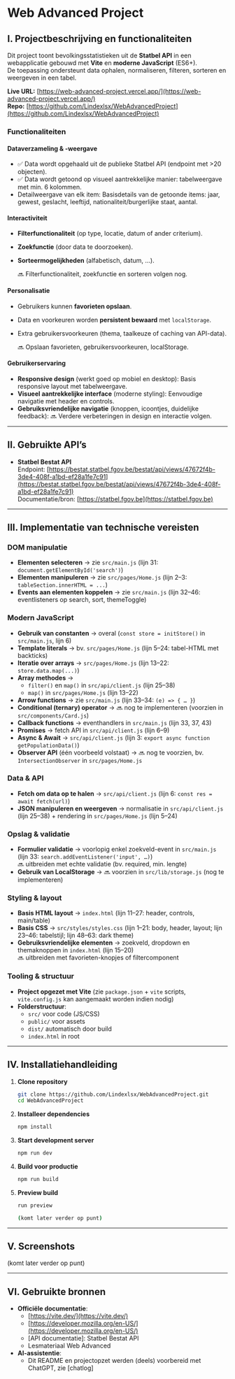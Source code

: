 # Web Advanced Project

## I. Projectbeschrijving en functionaliteiten

Dit project toont bevolkingsstatistieken uit de **Statbel API** in een webapplicatie gebouwd met **Vite** en **moderne JavaScript** (ES6+).  
De toepassing ondersteunt data ophalen, normaliseren, filteren, sorteren en weergeven in een tabel.

**Live URL:** [https://web-advanced-project.vercel.app/](https://web-advanced-project.vercel.app/)  
**Repo:** [https://github.com/Lindexlsx/WebAdvancedProject](https://github.com/Lindexlsx/WebAdvancedProject)

### Functionaliteiten

#### Dataverzameling & -weergave
- ✅ Data wordt opgehaald uit de publieke Statbel API (endpoint met >20 objecten).
- ✅ Data wordt getoond op visueel aantrekkelijke manier: tabelweergave met min. 6 kolommen.
- Detailweergave van elk item:
  Basisdetails van de getoonde items: jaar, gewest, geslacht, leeftijd, nationaliteit/burgerlijke staat, aantal.

#### Interactiviteit
- **Filterfunctionaliteit** (op type, locatie, datum of ander criterium).
- **Zoekfunctie** (door data te doorzoeken).
- **Sorteermogelijkheden** (alfabetisch, datum, …).

  🔜 Filterfunctionaliteit, zoekfunctie en sorteren volgen nog.

#### Personalisatie
- Gebruikers kunnen **favorieten opslaan**.
- Data en voorkeuren worden **persistent bewaard** met `localStorage`.
- Extra gebruikersvoorkeuren (thema, taalkeuze of caching van API-data).

  🔜 Opslaan favorieten, gebruikersvoorkeuren, localStorage.

#### Gebruikerservaring
- **Responsive design** (werkt goed op mobiel en desktop):
  Basis responsive layout met tabelweergave.  
- **Visueel aantrekkelijke interface** (moderne styling):
  Eenvoudige navigatie met header en controls. 
- **Gebruiksvriendelijke navigatie** (knoppen, icoontjes, duidelijke feedback):
  🔜 Verdere verbeteringen in design en interactie volgen.

---

## II. Gebruikte API’s

- **Statbel Bestat API**  
  Endpoint: [https://bestat.statbel.fgov.be/bestat/api/views/47672f4b-3de4-408f-a1bd-ef28a1fe7c91](https://bestat.statbel.fgov.be/bestat/api/views/47672f4b-3de4-408f-a1bd-ef28a1fe7c91)  
  Documentatie/bron: [https://statbel.fgov.be](https://statbel.fgov.be)

---

## III. Implementatie van technische vereisten

### DOM manipulatie
- **Elementen selecteren** → zie `src/main.js` (lijn 31: `document.getElementById('search')`)
- **Elementen manipuleren** → zie `src/pages/Home.js` (lijn 2–3: `tableSection.innerHTML = ...`)
- **Events aan elementen koppelen** → zie `src/main.js` (lijn 32–46: eventlisteners op search, sort, themeToggle)

### Modern JavaScript
- **Gebruik van constanten** → overal (`const store = initStore()` in `src/main.js`, lijn 6)
- **Template literals** → bv. `src/pages/Home.js` (lijn 5–24: tabel-HTML met backticks)
- **Iteratie over arrays** → `src/pages/Home.js` (lijn 13–22: `store.data.map(...)`)
- **Array methodes** → 
  - `filter()` en `map()` in `src/api/client.js` (lijn 25–38)  
  - `map()` in `src/pages/Home.js` (lijn 13–22)
- **Arrow functions** → zie `src/main.js` (lijn 33–34: `(e) => { … }`)
- **Conditional (ternary) operator** → 🔜 nog te implementeren (voorzien in `src/components/Card.js`)
- **Callback functions** → eventhandlers in `src/main.js` (lijn 33, 37, 43)
- **Promises** → fetch API in `src/api/client.js` (lijn 6–9)
- **Async & Await** → `src/api/client.js` (lijn 3: `export async function getPopulationData()`)
- **Observer API** (één voorbeeld volstaat) → 🔜 nog te voorzien, bv. `IntersectionObserver` in `src/pages/Home.js`

### Data & API
- **Fetch om data op te halen** → `src/api/client.js` (lijn 6: `const res = await fetch(url)`)
- **JSON manipuleren en weergeven** → normalisatie in `src/api/client.js` (lijn 25–38) + rendering in `src/pages/Home.js` (lijn 5–24)

### Opslag & validatie
- **Formulier validatie** → voorlopig enkel zoekveld-event in `src/main.js` (lijn 33: `search.addEventListener('input', …)`)  
  🔜 uitbreiden met echte validatie (bv. required, min. lengte)
- **Gebruik van LocalStorage** → 🔜 voorzien in `src/lib/storage.js` (nog te implementeren)

### Styling & layout
- **Basis HTML layout** → `index.html` (lijn 11–27: header, controls, main/table)
- **Basis CSS** → `src/styles/styles.css` (lijn 1–21: body, header, layout; lijn 23–46: tabelstijl; lijn 48–63: dark theme)
- **Gebruiksvriendelijke elementen** → zoekveld, dropdown en themaknoppen in `index.html` (lijn 15–20)  
  🔜 uitbreiden met favorieten-knopjes of filtercomponent

### Tooling & structuur
- **Project opgezet met Vite** (zie `package.json` + `vite` scripts, `vite.config.js` kan aangemaakt worden indien nodig)
- **Folderstructuur**:
  - `src/` voor code (JS/CSS)
  - `public/` voor assets
  - `dist/` automatisch door build
  - `index.html` in root

---

## IV. Installatiehandleiding

1. **Clone repository**
   ```bash
   git clone https://github.com/Lindexlsx/WebAdvancedProject.git
   cd WebAdvancedProject

2. **Installeer dependencies**
   ```bash
   npm install

3. **Start development server**
   ```bash
   npm run dev

4. **Build voor productie**
   ```bash
   npm run build

5. **Preview build**
   ```bash
   run preview

   (komt later verder op punt)

---

## V. Screenshots

  (komt later verder op punt)

---

## VI. Gebruikte bronnen

- **Officiële documentatie**:
  - [https://vite.dev/](https://vite.dev/)
  - [https://developer.mozilla.org/en-US/](https://developer.mozilla.org/en-US/)
  - [API documentatie]: Statbel Bestat API
  - Lesmateriaal Web Advanced
- **AI-assistentie**:
  - Dit README en projectopzet werden (deels) voorbereid met ChatGPT, zie [chatlog]